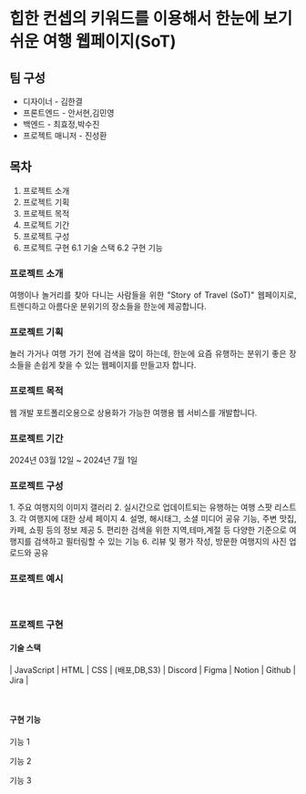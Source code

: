 # 힙한 컨셉의 키워드를 이용해서 한눈에 보기 쉬운 여행 웹페이지(SoT)

## 팀 구성

* 디자이너 - 김한결
* 프론트엔드 - 안서현,김민영
* 백엔드 - 최효정,박수진
* 프로젝트 매니저 - 진성환

## 목차
1. 프로젝트 소개
2. 프로젝트 기획
3. 프로젝트 목적
4. 프로젝트 기간
5. 프로젝트 구성
6. 프로젝트 구현
  6.1 기술 스택
  6.2 구현 기능
   

### 프로젝트 소개
<p align="justify">
여행이나 놀거리를 찾아 다니는 사람들을 위한 "Story of Travel (SoT)" 웹페이지로, 트렌디하고 아름다운 분위기의 장소들을 한눈에 제공합니다.
</p>

### 프로젝트 기획
<p align="justify">
놀러 가거나 여행 가기 전에 검색을 많이 하는데, 한눈에 요즘 유행하는 분위기 좋은 장소들을 손쉽게 찾을 수 있는 웹페이지를 만들고자 합니다.
</p>

### 프로젝트 목적
<p align="justify">
웹 개발 포트폴리오용으로 상용화가 가능한 여행용 웹 서비스를 개발합니다.
</p>

### 프로젝트 기간
<p align="justify">
2024년 03월 12일 ~ 2024년 7월 1일
</p>

### 프로젝트 구성
<p align="justify">
1. 주요 여행지의 이미지 갤러리
2. 실시간으로 업데이트되는 유행하는 여행 스팟 리스트
3. 각 여행지에 대한 상세 페이지
4. 설명, 해시태그, 소셜 미디어 공유 기능, 주변 맛집, 카페, 쇼핑 등의 정보 제공
5. 편리한 검색을 위한 지역,테마,계절 등 다양한 기준으로 여행지를 검색하고 필터링할 수 있는 기능
6. 리뷰 및 평가 작성, 방문한 여행지의 사진 업로드와 공유
</p>

### 프로젝트 예시


<br>

### 프로젝트 구현

#### 기술 스택 

| JavaScript | HTML | CSS | (배포,DB,S3) | Discord | Figma | Notion | Github | Jira | 

<br>

#### 구현 기능 

기능 1

기능 2

기능 3
